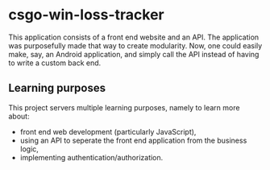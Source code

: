 # csgo-win-loss-tracker
This application consists of a front end website and an API. The application was purposefully made that way to create modularity. Now, one could easily make, say, an Android application, and simply call the API instead of having to write a custom back end.

## Learning purposes
This project servers multiple learning purposes, namely to learn more about:

* front end web development (particularly JavaScript),
* using an API to seperate the front end application from the business logic,
* implementing authentication/authorization.
